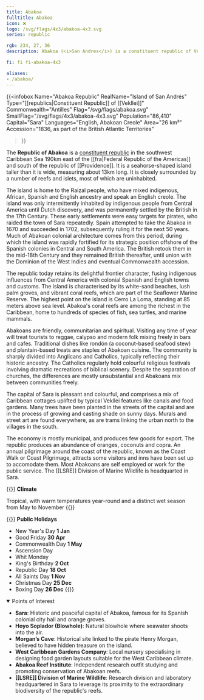```yaml
---
title: Abakoa
fulltitle: Abakoa
icon: ❌
logo: /svg/flags/4x3/abakoa-4x3.svg
series: republic

rgb: 234, 27, 36
description: Abakoa (<i>San Andres</i>) is a constituent republic of Vekllei located in the western Caribbean Sea.

fi: fi fi-abakoa-4x3

aliases:
- /abakoa/
---
```

{{<infobox
     Name="Abakoa Republic"
     RealName="Island of San Andrés"
     Type="[[republics|Constituent Republic]] of [[Vekllei]]"
     Commonwealth="Antilles"
     Flag="/svg/flags/abakoa.svg"
     SmallFlag="/svg/flags/4x3/abakoa-4x3.svg"
     Population="86,410"
     Capital="Sara"
     Languages="English, Abakoan Creole"
     Area="26 km²"
     Accession="1836, as part of the British Atlantic Territories"
 >}}

The <span class="fi fi-abakoa-4x3"></span> **Republic of Abakoa** is a [constituent republic](/republics/) in the southwest Caribbean Sea 190km east of the [[fra|Federal Republic of the Americas]] and south of the republic of [[Providence]]. It is a seahorse-shaped island taller than it is wide, measuring about 13km long. It is closely surrounded by a number of reefs and islets, most of which are uninhabited.

The island is home to the Raizal people, who have mixed indigenous, African, Spanish and English ancestry and speak an English creole. The island was only intermittently inhabited by indigenous people from Central America until Dutch discovery, and was permanently settled by the British in the 17th Century. These early settlements were easy targets for pirates, who raided the town of Sara repeatedly. Spain attempted to take the Abakoa in 1670 and succeeded in 1702, subsequently ruling it for the next 50 years. Much of Abakoan colonial architecture comes from this period, during which the island was rapidly fortified for its strategic position offshore of the Spanish colonies in Central and South America. The British retook them in the mid-18th Century and they remained British thereafter, until union with the Dominion of the West Indies and eventual Commonwealth accession.

The republic today retains its delightful frontier character, fusing indigenous influences from Central America with colonial Spanish and English towns and customs. The island is characterised by its white-sand beaches, lush palm groves, and vibrant coral reefs, which are part of the Seaflower Marine Reserve. The highest point on the island is Cerro La Loma, standing at 85 meters above sea level. Abakoa's coral reefs are among the richest in the Caribbean, home to hundreds of species of fish, sea turtles, and marine mammals.

Abakoans are friendly, communitarian and spiritual. Visiting any time of year will treat tourists to reggae, calypso and modern folk mixing freely in bars and cafes. Traditional dishes like rondón (a coconut-based seafood stew) and plantain-based treats are staples of Abakoan cuisine. The community is sharply divided into Anglicans and Catholics, typically reflecting their historic ancestry. The Catholics regularly hold colourful religious festivals involving dramatic recreations of biblical scenery. Despite the separation of churches, the differences are mostly unsubstantial and Abakoans mix between communities freely.

The capital of Sara is pleasant and colourful, and comprises a mix of Caribbean cottages uplifted by typical Vekllei features like canals and food gardens. Many trees have been planted in the streets of the capital and are in the process of growing and casting shade on sunny days. Murals and street art are found everywhere, as are trams linking the urban north to the villages in the south.

The economy is mostly municipal, and produces few goods for export. The republic produces an abundance of oranges, coconuts and copra. An annual pilgrimage around the coast of the republic, known as the Coast Walk or Coast Pilgrimage, attracts some visitors and inns have been set up to accomodate them. Most Abakoans are self employed or work for the public service. The [[LSRE]] Division of Marine Wildlife is headquarted in Sara.

{{<note table>}}
**Climate**

Tropical, with warm temperatures year-round and a distinct wet season from May to November
{{</note>}}

{{<note table>}}
**Public Holidays**

* New Year's Day **1 Jan**
* Good Friday **30 Apr**
* Commonwealth Day **1 May**
* Ascension Day
* Whit Monday
* King's Birthday **2 Oct**
* Republic Day **18 Oct**
* All Saints Day **1 Nov**
* Christmas Day **25 Dec**
* Boxing Day **26 Dec**
{{</note>}}

<details open>
<summary>Points of Interest</summary>

- **Sara**: Historic and peaceful capital of Abakoa, famous for its Spanish colonial city hall and orange groves.
- **Hoyo Soplador (Blowhole)**: Natural blowhole where seawater shoots into the air.
- **Morgan’s Cave**: Historical site linked to the pirate Henry Morgan, believed to have hidden treasure on the island.
- **West Caribbean Gardens Company**: Local nursery specialising in designing food garden layouts suitable for the West Caribbean climate.
- **Abakoa Reef Institute**: Independent research outfit studying and promoting conservation of Abakoan reefs.
- **[[LSRE]] Division of Marine Wildlife**: Research division and laboratory headquartered in Sara to leverage its proximity to the extraordinary biodiversity of the republic's reefs.
</details>